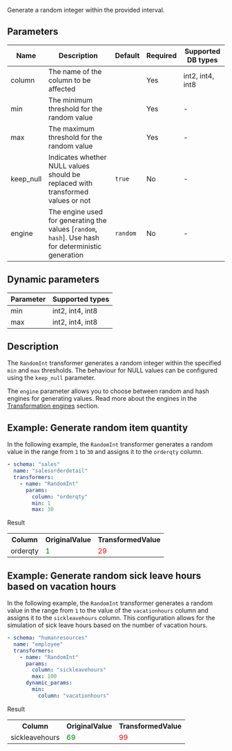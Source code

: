 Generate a random integer within the provided interval.

## Parameters

| Name      | Description                                                                                         | Default  | Required | Supported DB types |
|-----------|-----------------------------------------------------------------------------------------------------|----------|----------|--------------------|
| column    | The name of the column to be affected                                                               |          | Yes      | int2, int4, int8   |
| min       | The minimum threshold for the random value                                                          |          | Yes      | -                  |
| max       | The maximum threshold for the random value                                                          |          | Yes      | -                  |
| keep_null | Indicates whether NULL values should be replaced with transformed values or not                     | `true`   | No       | -                  |
| engine    | The engine used for generating the values [`random`, `hash`]. Use hash for deterministic generation | `random` | No       | -                  |

## Dynamic parameters

| Parameter | Supported types  |
|-----------|------------------|
| min       | int2, int4, int8 |
| max       | int2, int4, int8 |

## Description

The `RandomInt` transformer generates a random integer within the specified `min` and `max` thresholds. The behaviour
for NULL values can be configured using the `keep_null` parameter.

The `engine` parameter allows you to choose between random and hash engines for generating values. Read more about the
engines in the [Transformation engines](../transformation_engines.md) section.

## Example: Generate random item quantity

In the following example, the `RandomInt` transformer generates a random value in the range from `1` to `30` and assigns
it to
the `orderqty` column.

``` yaml title="generate random orderqty in the range from 1 to 30"
- schema: "sales"
  name: "salesorderdetail"
  transformers:
    - name: "RandomInt"
      params:
        column: "orderqty"
        min: 1
        max: 30
```

Result

<table>
<tr>
<th>Column</th><th>OriginalValue</th><th>TransformedValue</th>
</tr>
<tr>
<td>orderqty</td><td><span style="color:green">1</span></td><td><span style="color:red">29</span></td>
</tr>
</table>

## Example: Generate random sick leave hours based on vacation hours

In the following example, the `RandomInt` transformer generates a random value in the range from `1` to the value of the
`vacationhours` column and assigns it to the `sickleavehours` column. This configuration allows for the simulation of
sick leave hours based on the number of vacation hours.

``` yaml title="RandomInt transformer example"
- schema: "humanresources"
  name: "employee"
  transformers:
    - name: "RandomInt"
      params:
        column: "sickleavehours"
        max: 100
      dynamic_params:
        min:
          column: "vacationhours"
```

Result

<table>
<tr>
<th>Column</th><th>OriginalValue</th><th>TransformedValue</th>
</tr>
<tr>
<td>sickleavehours</td><td><span style="color:green">69</span></td><td><span style="color:red">99</span></td>
</tr>
</table>

